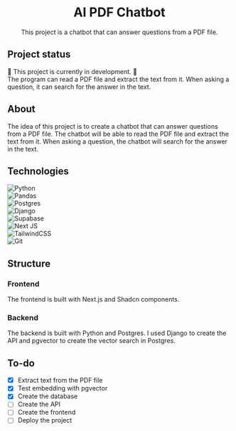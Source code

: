 <h1 align="center">AI PDF Chatbot</h1>

<p align="center">This project is a chatbot that can answer questions from a PDF file.</p>

## Project status

:construction: This project is currently in development. :construction: \
The program can read a PDF file and extract the text from it. When asking a question,
it can search for the answer in the text.

## About

The idea of this project is to create a chatbot that can answer questions from a PDF file. The chatbot will be able to 
read the PDF file and extract the text from it. When asking a question, the chatbot will search for the answer in the text.

## Technologies

![Python](https://img.shields.io/badge/python-3670A0?style=for-the-badge&logo=python&logoColor=ffdd54) \
![Pandas](https://img.shields.io/badge/pandas-%23150458.svg?style=for-the-badge&logo=pandas&logoColor=white) \
![Postgres](https://img.shields.io/badge/postgres-%23316192.svg?style=for-the-badge&logo=postgresql&logoColor=white) \
![Django](https://img.shields.io/badge/Django-092E20?style=for-the-badge&logo=django&logoColor=white) \
![Supabase](https://img.shields.io/badge/Supabase-3ECF8E?style=for-the-badge&logo=supabase&logoColor=white) \
![Next JS](https://img.shields.io/badge/Next-black?style=for-the-badge&logo=next.js&logoColor=white) \
![TailwindCSS](https://img.shields.io/badge/tailwindcss-%2338B2AC.svg?style=for-the-badge&logo=tailwind-css&logoColor=white) \
![Git](https://img.shields.io/badge/git-%23F05033.svg?style=for-the-badge&logo=git&logoColor=white)

## Structure

### Frontend

The frontend is built with Next.js and Shadcn components.

### Backend

The backend is built with Python and Postgres. I used Django to create the API and pgvector to create the vector search in Postgres.

## To-do

- [x] Extract text from the PDF file
- [x] Test embedding with pgvector
- [x] Create the database
- [ ] Create the API
- [ ] Create the frontend
- [ ] Deploy the project